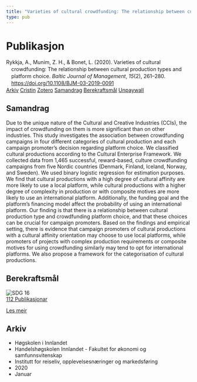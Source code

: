 ```yaml
---
title: "Varieties of cultural crowdfunding: The relationship between cultural production types and platform choice"
type: pub
---
```

<h1>Publikasjon</h1>
<article id="csl-bib-container-9WY4RPYR" class="csl-bib-container">
  <div class="csl-bib-body" style="line-height: 1.35; padding-left: 1em; text-indent:-1em;">
  <div class="csl-entry">Rykkja, A., Munim, Z. H., &amp; Bonet, L. (2020). Varieties of cultural crowdfunding: The relationship between cultural production types and platform choice. <i>Baltic Journal of Management</i>, <i>15</i>(2), 261&#x2013;280. <a href="https://doi.org/10.1108/BJM-03-2019-0091">https://doi.org/10.1108/BJM-03-2019-0091</a></div>
</div>
  <div class="csl-bib-buttons">
    <a href="#taxonomy-article-9WY4RPYR" class="csl-bib-button">Arkiv</a>
    <a href="https://app.cristin.no/results/show.jsf?id=1772891" alt="Cristin URL" class="csl-bib-button">Cristin</a>
    <a href="http://zotero.org/groups/5022929/items/9WY4RPYR" alt="Zotero URL" class="csl-bib-button">Zotero</a>
    <a href="#abstract-article-9WY4RPYR" class="csl-bib-button">Samandrag</a>
    <a href="#sdg-article-9WY4RPYR" class="csl-bib-button">Berekraftsmål</a>
    <a href="https://diposit.ub.edu/dspace/bitstream/2445/164739/1/695212.pdf" class="csl-bib-button">Unpaywall</a>
  </div>
  <div id="csl-bib-meta-container-9WY4RPYR"></div>
</article>
<div id="csl-bib-meta-9WY4RPYR" class="csl-bib-meta">
  <article id="abstract-article-9WY4RPYR" class="abstract-article">
    <h1>Samandrag</h1>
    Due to the unique nature of the Cultural and Creative Industries (CCIs), the impact of crowdfunding on them is more significant than on other industries. This study investigates the association between crowdfunding campaigns in four different categories of cultural production and each campaign promoter’s decision regarding platform choice. 
We classified cultural productions according to the Cultural Enterprise Framework. We collected data from 1,465 successful, reward-based, culture crowdfunding campaigns from five Nordic countries (Denmark, Finland, Iceland, Norway, and Sweden). We used binary logistic regression for estimation purposes. 
We find that cultural productions with a high degree of cultural affinity are more likely to use a local platform, while cultural productions with a higher degree of complexity in production or with composite motives are more likely to use an international platform. Additionally, the funding goal and the platform’s financing model affect the probability of using an international platform. 
Our finding is that there is a relationship between cultural production type and crowdfunding platform choice, and that these choices can be crucial for campaign promoters. Based on the findings and empirical setting, there is evidence that campaign promoters of cultural productions with a cultural affinity orientation may choose to use local platforms, while promoters of projects with complex production requirements or composite motives for using crowdfunding similarly may tend to opt for international platforms. We also propose a framework for the categorisation of cultural productions.
  </article>
  <article id="sdg-article-9WY4RPYR" class="sdg-article">
    <h1>Berekraftsmål</h1>
    <div class="sdg-container"><div id="sdg16" class="sdg">
<img src="{{< params subfolder >}}images/sdg/sdg16_no.png" class="image" alt="SDG 16">
<div class="sdg-overlay">
<a href="{{< params subfolder >}}no/archive/?sdg=16#archive" class="sdg-publication-count"><span>112</span> Publikasjonar</a>
<p><a href="https://www.fn.no/om-fn/fns-baerekraftsmaal/fred-rettferdighet-og-velfungerende-institusjoner?lang=nno-NO" class="sdg-read-more">Les meir</a></p>
</div>
</div></div>
  </article>
  <article id="taxonomy-article-9WY4RPYR" class="taxonomy-article">
    <h1>Arkiv</h1>
    <ul>
      <li>Høgskolen i Innlandet</li>
      <li>Handelshøgskolen Innlandet - Fakultet for økonomi og samfunnsvitenskap</li>
      <li>Institutt for reiseliv, opplevelsesnæringer og markedsføring</li>
      <li>2020</li>
      <li>Januar</li>
    </ul>
  </article>
</div>
